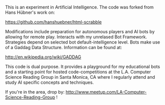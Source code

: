 This is an experiment in Artificial Intelligence.  The code was forked from Hans Hübner's work on:

https://github.com/hanshuebner/html-scrabble

Modifications include preparation for autonomous players and AI bots by allowing for remote play.  Interacts with my unrelased
Bot Framework.  Strategies depend on selected bot default-intelligence level.  Bots make use of a
Gaddag Data Structure.  Information can be found at:

http://en.wikipedia.org/wiki/GADDAG

This code is dual purpose.  It provides a playground for my educational bots and a starting point for hosted code-competitions at the 
L.A. Computer Science Reading Group in Santa Monica, CA
where I regularly attend and study AI specific concepts and techniques.

If you're in the area, drop by: http://www.meetup.com/LA-Computer-Science-Reading-Group !

